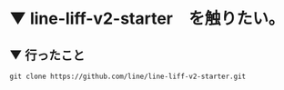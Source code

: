 # ▼ line-liff-v2-starter　を触りたい。

## ▼ 行ったこと
```
git clone https://github.com/line/line-liff-v2-starter.git
```
